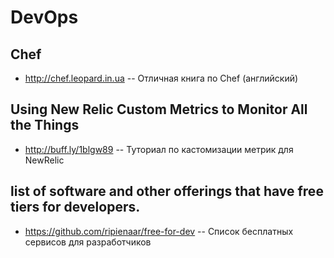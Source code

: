# DevOps

## Chef

 - http://chef.leopard.in.ua -- Отличная книга по Chef (английский)

## Using New Relic Custom Metrics to Monitor All the Things

 - http://buff.ly/1blgw89 -- Туториал по кастомизации метрик для NewRelic
  
## list of software and other offerings that have free tiers for developers.
 - https://github.com/ripienaar/free-for-dev -- Список бесплатных сервисов для разработчиков
